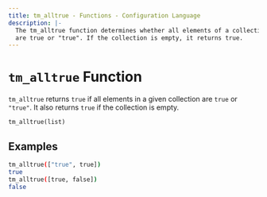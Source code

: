 ```yaml
---
title: tm_alltrue - Functions - Configuration Language
description: |-
  The tm_alltrue function determines whether all elements of a collection
  are true or "true". If the collection is empty, it returns true.
---
```


# `tm_alltrue` Function

`tm_alltrue` returns `true` if all elements in a given collection are `true`
or `"true"`. It also returns `true` if the collection is empty.

```hcl
tm_alltrue(list)
```

## Examples

```sh
tm_alltrue(["true", true])
true
tm_alltrue([true, false])
false
```
